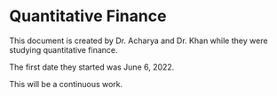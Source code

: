 # Quantitative Finance

This document is created by Dr. Acharya and Dr. Khan while they were studying quantitative finance.

The first date they started was June 6, 2022.

This will be a continuous work.